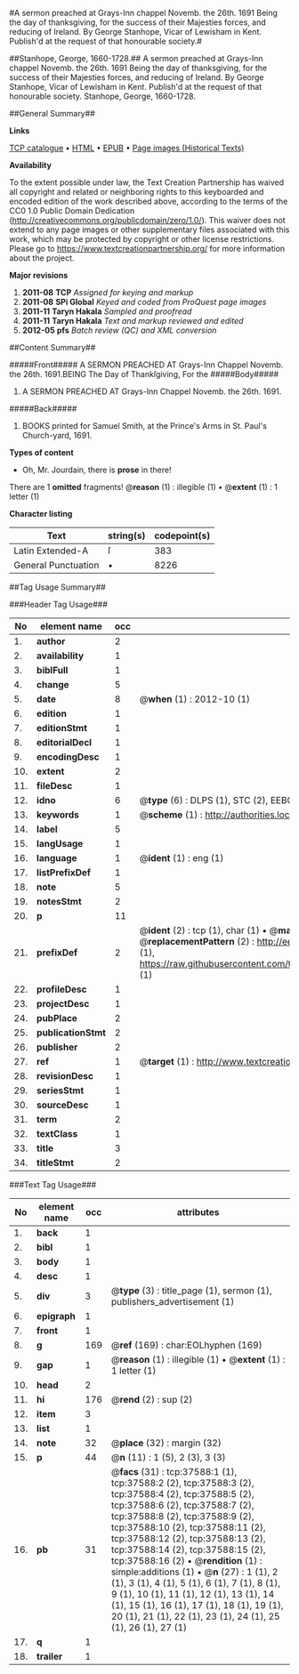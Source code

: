 #A sermon preached at Grays-Inn chappel Novemb. the 26th. 1691 Being the day of thanksgiving, for the success of their Majesties forces, and reducing of Ireland. By George Stanhope, Vicar of Lewisham in Kent. Publish'd at the request of that honourable society.#

##Stanhope, George, 1660-1728.##
A sermon preached at Grays-Inn chappel Novemb. the 26th. 1691 Being the day of thanksgiving, for the success of their Majesties forces, and reducing of Ireland. By George Stanhope, Vicar of Lewisham in Kent. Publish'd at the request of that honourable society.
Stanhope, George, 1660-1728.

##General Summary##

**Links**

[TCP catalogue](http://www.ota.ox.ac.uk/tcp/)  • 
[HTML](http://tei.it.ox.ac.uk/tcp/Texts-HTML/free/A61/A61278.html)  • 
[EPUB](http://tei.it.ox.ac.uk/tcp/Texts-EPUB/free/A61/A61278.epub) • 
[Page images (Historical Texts)](https://historicaltexts.jisc.ac.uk/eebo-99833113e)

**Availability**

To the extent possible under law, the Text Creation Partnership has waived all copyright and related or neighboring rights to this keyboarded and encoded edition of the work described above, according to the terms of the CC0 1.0 Public Domain Dedication (http://creativecommons.org/publicdomain/zero/1.0/). This waiver does not extend to any page images or other supplementary files associated with this work, which may be protected by copyright or other license restrictions. Please go to https://www.textcreationpartnership.org/ for more information about the project.

**Major revisions**

1. __2011-08__ __TCP__ *Assigned for keying and markup*
1. __2011-08__ __SPi Global__ *Keyed and coded from ProQuest page images*
1. __2011-11__ __Taryn Hakala__ *Sampled and proofread*
1. __2011-11__ __Taryn Hakala__ *Text and markup reviewed and edited*
1. __2012-05__ __pfs__ *Batch review (QC) and XML conversion*

##Content Summary##

#####Front#####
A SERMON PREACHED AT Grays-Inn Chappel Novemb. the 26th. 1691.BEING The Day of Thankſgiving, For the
#####Body#####

1. A SERMON PREACHED AT Grays-Inn Chappel Novemb. the 26th. 1691.

#####Back#####

1. BOOKS printed for Samuel Smith, at the Prince's Arms in St. Paul's Church-yard, 1691.

**Types of content**

  * Oh, Mr. Jourdain, there is **prose** in there!

There are 1 **omitted** fragments! 
 @__reason__ (1) : illegible (1)  •  @__extent__ (1) : 1 letter (1)

**Character listing**


|Text|string(s)|codepoint(s)|
|---|---|---|
|Latin Extended-A|ſ|383|
|General Punctuation|•|8226|

##Tag Usage Summary##

###Header Tag Usage###

|No|element name|occ|attributes|
|---|---|---|---|
|1.|__author__|2||
|2.|__availability__|1||
|3.|__biblFull__|1||
|4.|__change__|5||
|5.|__date__|8| @__when__ (1) : 2012-10 (1)|
|6.|__edition__|1||
|7.|__editionStmt__|1||
|8.|__editorialDecl__|1||
|9.|__encodingDesc__|1||
|10.|__extent__|2||
|11.|__fileDesc__|1||
|12.|__idno__|6| @__type__ (6) : DLPS (1), STC (2), EEBO-CITATION (1), PROQUEST (1), VID (1)|
|13.|__keywords__|1| @__scheme__ (1) : http://authorities.loc.gov/ (1)|
|14.|__label__|5||
|15.|__langUsage__|1||
|16.|__language__|1| @__ident__ (1) : eng (1)|
|17.|__listPrefixDef__|1||
|18.|__note__|5||
|19.|__notesStmt__|2||
|20.|__p__|11||
|21.|__prefixDef__|2| @__ident__ (2) : tcp (1), char (1)  •  @__matchPattern__ (2) : ([0-9\-]+):([0-9IVX]+) (1), (.+) (1)  •  @__replacementPattern__ (2) : http://eebo.chadwyck.com/downloadtiff?vid=$1&page=$2 (1), https://raw.githubusercontent.com/textcreationpartnership/Texts/master/tcpchars.xml#$1 (1)|
|22.|__profileDesc__|1||
|23.|__projectDesc__|1||
|24.|__pubPlace__|2||
|25.|__publicationStmt__|2||
|26.|__publisher__|2||
|27.|__ref__|1| @__target__ (1) : http://www.textcreationpartnership.org/docs/. (1)|
|28.|__revisionDesc__|1||
|29.|__seriesStmt__|1||
|30.|__sourceDesc__|1||
|31.|__term__|2||
|32.|__textClass__|1||
|33.|__title__|3||
|34.|__titleStmt__|2||


###Text Tag Usage###

|No|element name|occ|attributes|
|---|---|---|---|
|1.|__back__|1||
|2.|__bibl__|1||
|3.|__body__|1||
|4.|__desc__|1||
|5.|__div__|3| @__type__ (3) : title_page (1), sermon (1), publishers_advertisement (1)|
|6.|__epigraph__|1||
|7.|__front__|1||
|8.|__g__|169| @__ref__ (169) : char:EOLhyphen (169)|
|9.|__gap__|1| @__reason__ (1) : illegible (1)  •  @__extent__ (1) : 1 letter (1)|
|10.|__head__|2||
|11.|__hi__|176| @__rend__ (2) : sup (2)|
|12.|__item__|3||
|13.|__list__|1||
|14.|__note__|32| @__place__ (32) : margin (32)|
|15.|__p__|44| @__n__ (11) : 1 (5), 2 (3), 3 (3)|
|16.|__pb__|31| @__facs__ (31) : tcp:37588:1 (1), tcp:37588:2 (2), tcp:37588:3 (2), tcp:37588:4 (2), tcp:37588:5 (2), tcp:37588:6 (2), tcp:37588:7 (2), tcp:37588:8 (2), tcp:37588:9 (2), tcp:37588:10 (2), tcp:37588:11 (2), tcp:37588:12 (2), tcp:37588:13 (2), tcp:37588:14 (2), tcp:37588:15 (2), tcp:37588:16 (2)  •  @__rendition__ (1) : simple:additions (1)  •  @__n__ (27) : 1 (1), 2 (1), 3 (1), 4 (1), 5 (1), 6 (1), 7 (1), 8 (1), 9 (1), 10 (1), 11 (1), 12 (1), 13 (1), 14 (1), 15 (1), 16 (1), 17 (1), 18 (1), 19 (1), 20 (1), 21 (1), 22 (1), 23 (1), 24 (1), 25 (1), 26 (1), 27 (1)|
|17.|__q__|1||
|18.|__trailer__|1||
